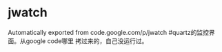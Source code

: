 # jwatch
Automatically exported from code.google.com/p/jwatch
#quartz的监控界面。从google code哪里 拷过来的，自己没运行过。

